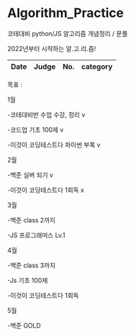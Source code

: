 # Algorithm_Practice
코테대비 python/JS 알고리즘 개념정리 / 문풀

2022년부터 시작하는 알.고.리.즘!

| Date |   Judge   | No. | category |  
| :---: | :-----: | :------: | :------: |

목표 : 

1월

-코테대비반 수업 수강, 정리 v

-코드업 기초 100제 v

-이것이 코딩테스트다 파이썬 부록 v

2월

-백준 실버 되기 v

-이것이 코딩테스트다 1회독 x

3월

-백준 class 2까지 

-JS 프로그래머스 Lv.1

4월

-백준 class 3까지

-Js 기초 100제 

-이것이 코딩테스트다 1회독

5월

-백준 GOLD


